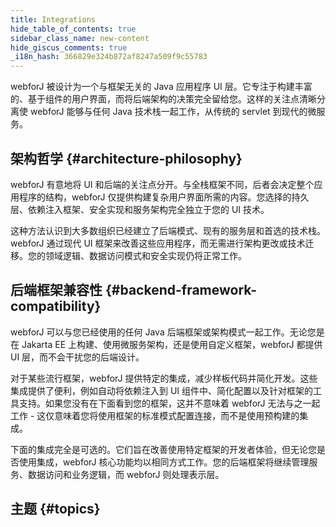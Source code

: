 ```yaml
---
title: Integrations
hide_table_of_contents: true
sidebar_class_name: new-content
hide_giscus_comments: true
_i18n_hash: 366829e324b872af8247a509f9c55783
---
```

<Head>
  <style>{`
  .container {
    max-width: 65em !important;
  }
  `}</style>
</Head>

webforJ 被设计为一个与框架无关的 Java 应用程序 UI 层。它专注于构建丰富的、基于组件的用户界面，而将后端架构的决策完全留给您。这样的关注点清晰分离使 webforJ 能够与任何 Java 技术栈一起工作，从传统的 servlet 到现代的微服务。

## 架构哲学 {#architecture-philosophy}

webforJ 有意地将 UI 和后端的关注点分开。与全栈框架不同，后者会决定整个应用程序的结构，webforJ 仅提供构建复杂用户界面所需的内容。您选择的持久层、依赖注入框架、安全实现和服务架构完全独立于您的 UI 技术。

这种方法认识到大多数组织已经建立了后端模式、现有的服务层和首选的技术栈。webforJ 通过现代 UI 框架来改善这些应用程序，而无需进行架构更改或技术迁移。您的领域逻辑、数据访问模式和安全实现仍将正常工作。

## 后端框架兼容性 {#backend-framework-compatibility}

webforJ 可以与您已经使用的任何 Java 后端框架或架构模式一起工作。无论您是在 Jakarta EE 上构建、使用微服务架构，还是使用自定义框架，webforJ 都提供 UI 层，而不会干扰您的后端设计。

对于某些流行框架，webforJ 提供特定的集成，减少样板代码并简化开发。这些集成提供了便利，例如自动将依赖注入到 UI 组件中、简化配置以及针对框架的工具支持。如果您没有在下面看到您的框架，这并不意味着 webforJ 无法与之一起工作 - 这仅意味着您将使用框架的标准模式配置连接，而不是使用预构建的集成。

下面的集成完全是可选的。它们旨在改善使用特定框架的开发者体验，但无论您是否使用集成，webforJ 核心功能均以相同方式工作。您的后端框架将继续管理服务、数据访问和业务逻辑，而 webforJ 则处理表示层。

## 主题 {#topics}

<DocCardList className="topics-section" />
